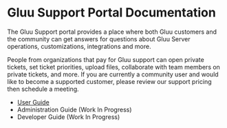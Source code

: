 # Gluu Support Portal Documentation
The Gluu Support portal provides a place where both Gluu customers and the community can get answers for questions about Gluu Server operations, customizations, integrations and more.

People from organizations that pay for Gluu support can open private tickets, set ticket priorities, upload files, collaborate with team members on private tickets, and more. If you are currently a community user and would like to become a supported customer, please review our support pricing then schedule a meeting.

- [User Guide](./user-guide/index.md)
- Administration Guide (Work In Progress)
- Developer Guide (Work In Progress)
